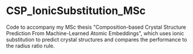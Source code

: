 # CSP_IonicSubstitution_MSc
Code to accompany my MSc thesis "Composition-based Crystal Structure Prediction From Machine-Learned Atomic Embeddings", which uses ionic substitution to predict crystal structures and compares the performance to the radius ratio rule.
